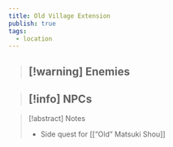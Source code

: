 ```yaml
---
title: Old Village Extension
publish: true
tags:
  - location
---
```

> [!warning] Enemies
> - 

> [!info] NPCs
> - 

> [!abstract] Notes
> - Side quest for [[“Old” Matsuki Shou]]
